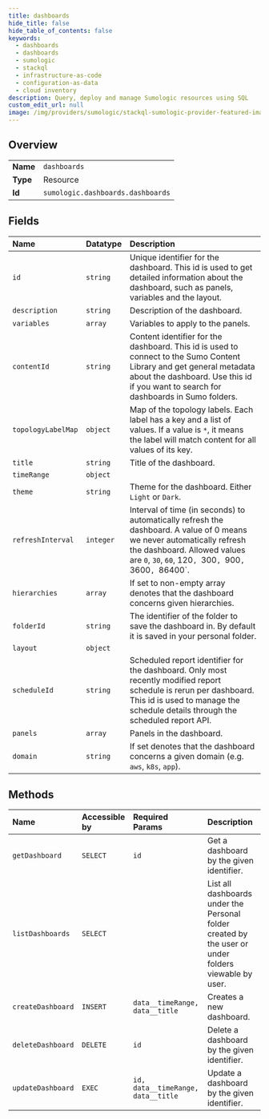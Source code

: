 ```yaml
---
title: dashboards
hide_title: false
hide_table_of_contents: false
keywords:
  - dashboards
  - dashboards
  - sumologic    
  - stackql
  - infrastructure-as-code
  - configuration-as-data
  - cloud inventory
description: Query, deploy and manage Sumologic resources using SQL
custom_edit_url: null
image: /img/providers/sumologic/stackql-sumologic-provider-featured-image.png
---
```

  
    

## Overview
<table><tbody>
<tr><td><b>Name</b></td><td><code>dashboards</code></td></tr>
<tr><td><b>Type</b></td><td>Resource</td></tr>
<tr><td><b>Id</b></td><td><code>sumologic.dashboards.dashboards</code></td></tr>
</tbody></table>

## Fields
| Name | Datatype | Description |
|:-----|:---------|:------------|
| `id` | `string` | Unique identifier for the dashboard. This id is used to get detailed information about the dashboard, such as panels, variables and the layout.<br /> |
| `description` | `string` | Description of the dashboard. |
| `variables` | `array` | Variables to apply to the panels. |
| `contentId` | `string` | Content identifier for the dashboard. This id is used to connect to the Sumo Content Library and get general metadata about the dashboard. Use this id if you want to search for dashboards in Sumo folders.<br /> |
| `topologyLabelMap` | `object` | Map of the topology labels. Each label has a key and a list of values. If a value is `*`, it means the label will match content for all values of its key.<br /> |
| `title` | `string` | Title of the dashboard. |
| `timeRange` | `object` |  |
| `theme` | `string` | Theme for the dashboard. Either `Light` or `Dark`. |
| `refreshInterval` | `integer` | Interval of time (in seconds) to automatically refresh the dashboard. A value of 0 means we never automatically refresh the dashboard. Allowed values are `0`, `30`, `60`, 120`, `300`, `900`, `3600`, `86400`.<br /> |
| `hierarchies` | `array` | If set to non-empty array denotes that the dashboard concerns given hierarchies. |
| `folderId` | `string` | The identifier of the folder to save the dashboard in. By default it is saved in your personal folder.<br /> |
| `layout` | `object` |  |
| `scheduleId` | `string` | Scheduled report identifier for the dashboard. Only most recently modified report schedule is rerun per dashboard. This id is used to manage the schedule details through the scheduled report API.<br /> |
| `panels` | `array` | Panels in the dashboard. |
| `domain` | `string` | If set denotes that the dashboard concerns a given domain (e.g. `aws`, `k8s`, `app`). |
## Methods
| Name | Accessible by | Required Params | Description |
|:-----|:--------------|:----------------|:------------|
| `getDashboard` | `SELECT` | `id` | Get a dashboard by the given identifier. |
| `listDashboards` | `SELECT` |  | List all dashboards under the Personal folder created by the user or under folders viewable by user. |
| `createDashboard` | `INSERT` | `data__timeRange, data__title` | Creates a new dashboard. |
| `deleteDashboard` | `DELETE` | `id` | Delete a dashboard by the given identifier. |
| `updateDashboard` | `EXEC` | `id, data__timeRange, data__title` | Update a dashboard by the given identifier. |

